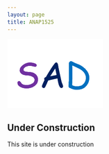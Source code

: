 ```yaml
---
layout: page
title: ANAP1525
---
```

![anap1525-icon.png](anap1525-icon.png)

## Under Construction
This site is under construction
